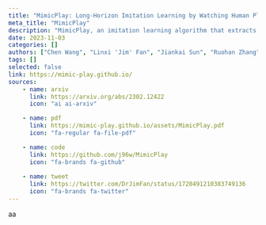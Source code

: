 ```yaml
---
title: "MimicPlay: Long-Horizon Imitation Learning by Watching Human Play"
meta_title: "MimicPlay"
description: "MimicPlay, an imitation learning algorithm that extracts the most signals from unlabeled human motions."
date: 2023-11-03
categories: []
authors: ["Chen Wang", "Linxi 'Jim' Fan", "Jiankai Sun", "Ruohan Zhang", "Li Fei-Fei", "Danfei Xu", "Yuke Zhu", "Anima Anandkumar"]
tags: []
selected: false
link: https://mimic-play.github.io/
sources:
    - name: arxiv
      link: https://arxiv.org/abs/2302.12422
      icon: "ai ai-arxiv"

    - name: pdf
      link: https://mimic-play.github.io/assets/MimicPlay.pdf
      icon: "fa-regular fa-file-pdf"

    - name: code
      link: https://github.com/j96w/MimicPlay
      icon: "fa-brands fa-github"
    
    - name: tweet
      link: https://twitter.com/DrJimFan/status/1720491210383749136
      icon: "fa-brands fa-twitter"
---
```


aa